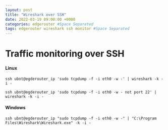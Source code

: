 ```yaml
---
layout: post
title: "Wireshark over SSH"
date: 2022-03-19 09:00:00 +0000
categories: edgerouter #Space Separated
tags: edgerouter wireshark ssh monitor #Space Separated
---
```

# Traffic monitoring over SSH

#### Linux

```
ssh ubnt@egderouter_ip 'sudo tcpdump -f -i eth0 -w -' | wireshark -k -i -
```

```
ssh ubnt@egderouter_ip 'sudo tcpdump -f -i eth0 -w - not port 22' | wireshark -k -i -
```

#### Windows

```
ssh ubnt@egderouter_ip "sudo tcpdump -f -i eth0 -w -" | "C:\Program Files\Wireshark\Wireshark.exe" -k -i -
```